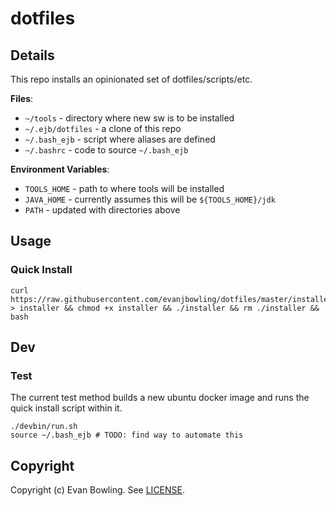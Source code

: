 # dotfiles

## Details

This repo installs an opinionated set of dotfiles/scripts/etc.

__Files__:


* `~/tools` - directory where new sw is to be installed
* `~/.ejb/dotfiles` - a clone of this repo
* `~/.bash_ejb` - script where aliases are defined
* `~/.bashrc` - code to source `~/.bash_ejb`

__Environment Variables__:

* `TOOLS_HOME` - path to where tools will be installed
* `JAVA_HOME` - currently assumes this will be `${TOOLS_HOME}/jdk`
* `PATH` - updated with directories above

## Usage

### Quick Install

```
curl https://raw.githubusercontent.com/evanjbowling/dotfiles/master/installer > installer && chmod +x installer && ./installer && rm ./installer && bash
```

## Dev

### Test

The current test method builds a new ubuntu docker image and runs the quick install script within it.

```
./devbin/run.sh
source ~/.bash_ejb # TODO: find way to automate this
```
## Copyright

Copyright (c) Evan Bowling. See [LICENSE](LICENSE).
